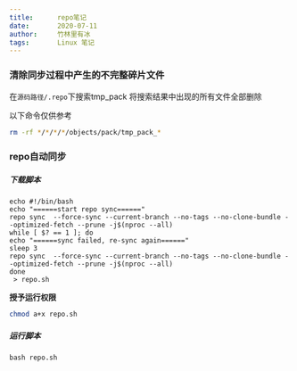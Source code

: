 ```yaml
---
title:      repo笔记
date:       2020-07-11
author:     竹林里有冰
tags:		Linux 笔记
---
```



### 清除同步过程中产生的不完整碎片文件

在```源码路径/.repo```下搜索tmp_pack
将搜索结果中出现的所有文件全部删除

以下命令仅供参考

```bash
rm -rf */*/*/*/objects/pack/tmp_pack_*
```

### repo自动同步

##### 下载脚本

```shell
echo #!/bin/bash
echo "======start repo sync======"
repo sync  --force-sync --current-branch --no-tags --no-clone-bundle --optimized-fetch --prune -j$(nproc --all)
while [ $? == 1 ]; do
echo "======sync failed, re-sync again======"
sleep 3
repo sync  --force-sync --current-branch --no-tags --no-clone-bundle --optimized-fetch --prune -j$(nproc --all)
done
 > repo.sh
```

**授予运行权限**

```bash
chmod a+x repo.sh
```

##### 运行脚本

```shell
bash repo.sh
```

